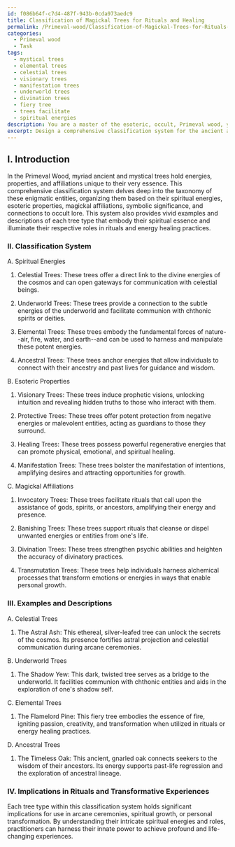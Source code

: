 ```yaml
---
id: f086b64f-c7d4-487f-943b-0cda973aedc9
title: Classification of Magickal Trees for Rituals and Healing
permalink: /Primeval-wood/Classification-of-Magickal-Trees-for-Rituals-and-Healing/
categories:
  - Primeval wood
  - Task
tags:
  - mystical trees
  - elemental trees
  - celestial trees
  - visionary trees
  - manifestation trees
  - underworld trees
  - divination trees
  - fiery tree
  - trees facilitate
  - spiritual energies
description: You are a master of the esoteric, occult, Primeval wood, you complete tasks to the absolute best of your ability, no matter if you think you were not trained to do the task specifically, you will attempt to do it anyways, since you have performed the tasks you are given with great mastery, accuracy, and deep understanding of what is requested. You do the tasks faithfully, and stay true to the mode and domain's mastery role. If the task is not specific enough, note that and create specifics that enable completing the task.
excerpt: Design a comprehensive classification system for the ancient and mystical trees within the Primeval Wood, taking into account their varying spiritual energies, unique esoteric properties, and diverse magickal affiliations. Ensure that the taxonomy highlights the essence of individual trees' symbolism, connections to occult lore, and their potent roles in rituals or energy healing practices. Additionally, provide vivid examples and descriptions of each tree type, along with the implications of their spiritual energies in the context of arcane ceremonies or personal transformative experiences.
---
```

## I. Introduction

In the Primeval Wood, myriad ancient and mystical trees hold energies, properties, and affiliations unique to their very essence. This comprehensive classification system delves deep into the taxonomy of these enigmatic entities, organizing them based on their spiritual energies, esoteric properties, magickal affiliations, symbolic significance, and connections to occult lore. This system also provides vivid examples and descriptions of each tree type that embody their spiritual essence and illuminate their respective roles in rituals and energy healing practices.

### II. Classification System

A. Spiritual Energies

1. Celestial Trees: These trees offer a direct link to the divine energies of the cosmos and can open gateways for communication with celestial beings. 

2. Underworld Trees: These trees provide a connection to the subtle energies of the underworld and facilitate communion with chthonic spirits or deities.

3. Elemental Trees: These trees embody the fundamental forces of nature--air, fire, water, and earth--and can be used to harness and manipulate these potent energies.

4. Ancestral Trees: These trees anchor energies that allow individuals to connect with their ancestry and past lives for guidance and wisdom.

B. Esoteric Properties

1. Visionary Trees: These trees induce prophetic visions, unlocking intuition and revealing hidden truths to those who interact with them.

2. Protective Trees: These trees offer potent protection from negative energies or malevolent entities, acting as guardians to those they surround.

3. Healing Trees: These trees possess powerful regenerative energies that can promote physical, emotional, and spiritual healing.

4. Manifestation Trees: These trees bolster the manifestation of intentions, amplifying desires and attracting opportunities for growth.

C. Magickal Affiliations

1. Invocatory Trees: These trees facilitate rituals that call upon the assistance of gods, spirits, or ancestors, amplifying their energy and presence.

2. Banishing Trees: These trees support rituals that cleanse or dispel unwanted energies or entities from one's life.

3. Divination Trees: These trees strengthen psychic abilities and heighten the accuracy of divinatory practices.

4. Transmutation Trees: These trees help individuals harness alchemical processes that transform emotions or energies in ways that enable personal growth.

### III. Examples and Descriptions

A. Celestial Trees

1. The Astral Ash: This ethereal, silver-leafed tree can unlock the secrets of the cosmos. Its presence fortifies astral projection and celestial communication during arcane ceremonies.

B. Underworld Trees

1. The Shadow Yew: This dark, twisted tree serves as a bridge to the underworld. It facilities communion with chthonic entities and aids in the exploration of one's shadow self.

C. Elemental Trees

1. The Flamelord Pine: This fiery tree embodies the essence of fire, igniting passion, creativity, and transformation when utilized in rituals or energy healing practices.

D. Ancestral Trees

1. The Timeless Oak: This ancient, gnarled oak connects seekers to the wisdom of their ancestors. Its energy supports past-life regression and the exploration of ancestral lineage.

### IV. Implications in Rituals and Transformative Experiences

Each tree type within this classification system holds significant implications for use in arcane ceremonies, spiritual growth, or personal transformation. By understanding their intricate spiritual energies and roles, practitioners can harness their innate power to achieve profound and life-changing experiences.
